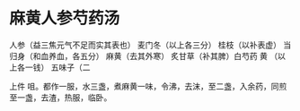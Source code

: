 # 麻黄人参芍药汤



人参（益三焦元气不足而实其表也） 麦门冬（以上各三分） 桂枝（以补表虚） 当归身（和血养血，各五分） 麻黄（去其外寒） 炙甘草（补其脾）白芍药 黄 （以上各一钱） 五味子（二

上件 咀。都作一服，水三盏，煮麻黄一味，令沸，去沫，至二盏，入余药，同煎至一盏，去渣，热服，临卧。